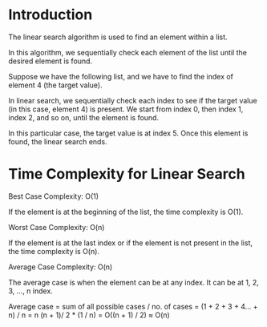 # Introduction

The linear search algorithm is used to find an element within a list.

In this algorithm, we sequentially check each element of the list until the desired element is found.

Suppose we have the following list, and we have to find the index of element 4 (the target value).


In linear search, we sequentially check each index to see if the target value (in this case, element 4) is present. We start from index 0, then index 1, index 2, and so on, until the element is found.

In this particular case, the target value is at index 5. Once this element is found, the linear search ends.


# Time Complexity for Linear Search

Best Case Complexity: O(1)

If the element is at the beginning of the list, the time complexity is O(1).

Worst Case Complexity: O(n)

If the element is at the last index or if the element is not present in the list, the time complexity is O(n).

Average Case Complexity: O(n)

The average case is when the element can be at any index. It can be at 1, 2, 3, …, n index.

Average case = sum of all possible cases / no. of cases
             = (1 + 2 + 3 + 4… + n) / n
             = n (n + 1)/ 2 * (1 / n)
             = O((n + 1) / 2)
             ≈ O(n)    